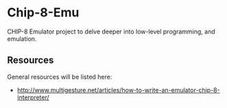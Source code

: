 # Chip-8-Emu
CHIP-8 Emulator project to delve deeper into low-level programming, and emulation.

## Resources
General resources will be listed here:
- http://www.multigesture.net/articles/how-to-write-an-emulator-chip-8-interpreter/
